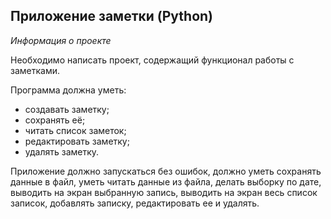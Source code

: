 ## Приложение заметки (Python)
_Информация о проекте_

Необходимо написать проект, содержащий функционал работы с заметками.

Программа должна уметь:
- создавать заметку; 
- сохранять её; 
- читать список заметок;
- редактировать заметку; 
- удалять заметку.

Приложение должно запускаться без ошибок, должно уметь сохранять данные
в файл, уметь читать данные из файла, делать выборку по дате, выводить на
экран выбранную запись, выводить на экран весь список записок, добавлять
записку, редактировать ее и удалять.